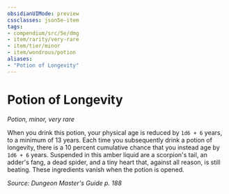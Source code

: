 ```yaml
---
obsidianUIMode: preview
cssclasses: json5e-item
tags:
- compendium/src/5e/dmg
- item/rarity/very-rare
- item/tier/minor
- item/wondrous/potion
aliases: 
- "Potion of Longevity"
---
```

# Potion of Longevity
*Potion, minor, very rare*  


When you drink this potion, your physical age is reduced by `1d6 + 6` years, to a minimum of 13 years. Each time you subsequently drink a potion of longevity, there is a 10 percent cumulative chance that you instead age by `1d6 + 6` years. Suspended in this amber liquid are a scorpion's tail, an adder's fang, a dead spider, and a tiny heart that, against all reason, is still beating. These ingredients vanish when the potion is opened.

*Source: Dungeon Master's Guide p. 188*